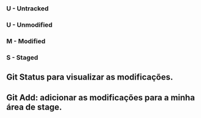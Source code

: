 ### U - Untracked
### U - Unmodified
### M - Modified
### S - Staged

## Git Status para visualizar as modificações. 
## Git Add: adicionar as modificações para a minha área de stage. 
